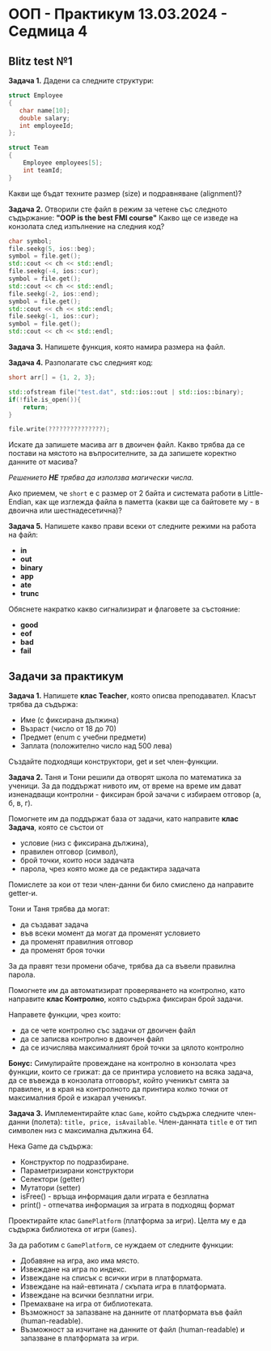 # OOП - Практикум 13.03.2024 - Седмица 4

## Blitz test №1

**Задача 1.** Дадени са следните структури:

```c++
struct Employee
{
   char name[10];
   double salary; 
   int employeeId;
};

struct Team 
{
    Employee employees[5];
    int teamId;
}
```
Какви ще бъдат техните размер (size) и подравняване (alignment)?

**Задача 2.** Отворили сте файл в режим за четене със следното съдържание:
**"OOP is the best FMI course"**
Какво ще се изведе на конзолата след изпълнение на следния код?
```c++
char symbol;
file.seekg(5, ios::beg);
symbol = file.get();
std::cout << ch << std::endl;
file.seekg(-4, ios::cur);
symbol = file.get();
std::cout << ch << std::endl;
file.seekg(-2, ios::end);
symbol = file.get();
std::cout << ch << std::endl;
file.seekg(-1, ios::cur);
symbol = file.get();
std::cout << ch << std::endl;
```

**Задача 3.** Напишете функция, която намира размера на файл.

**Задача 4.** Разполагате със следният код:

```c++
short arr[] = {1, 2, 3};

std::ofstream file("test.dat", std::ios::out | std::ios::binary);
if(!file.is_open()){
	return;
}

file.write(???????????????);
```

Искате да запишете масива arr в двоичен файл. Какво трябва да се постави на мястото на въпросителните, за да запишете коректно данните от масива? 

*Решението **НЕ** трябва да използва магически числа.* 

Ако приемем, че `short` е с размер от 2 байта и системата работи в Little-Endian, как ще изглежда файла в паметта (какви ще са байтовете му - в двоична или шестнадесетична)?

**Задача 5.** Напишете какво прави всеки от следните режими на работа на файл:

* **in**
* **out**
* **binary**
* **app**
* **ate**
* **trunc**

Обяснете накратко какво сигнализират и флаговете за състояние:

* **good**
* **eof**
* **bad**
* **fail**

## Задачи за практикум

**Задача 1.** Напишете **клас Teacher**, която описва преподавател. Класът трябва да съдържа:

* Име (с фиксирана дължина)
* Възраст (число от 18 до 70)
* Предмет (enum с учебни предмети)
* Заплата (положително число над 500 лева)

Създайте подходящи конструктори, get и set член-функции.

**Задача 2.** Таня и Тони решили да отворят школа по математика за ученици. За да поддържат нивото им, от време на време им дават изненадващи контролни - фиксиран брой зачачи с избираем отговор (а, б, в, г). 

Помогнете им да поддържат база от задачи, като направите **клас Задача**, която се състои от 
- условие (низ с фиксирана дължина), 
- правилен отговор (символ),
- брой точки, които носи задачата
- парола, чрез която може да се редактира задачата

Помислете за кои от тези член-данни би било смислено да направите getter-и.

Тони и Таня трябва да могат:
- да създават задача
- във всеки момент да могат да променят условието
- да променят правилния отговор 
- да променят броя точки

За да правят тези промени обаче, трябва да са въвели правилна парола.

Помогнете им да автоматизират проверяването на контролно, като направите **клас Контролно**, която съдържа фиксиран брой задачи. 

Направете функции, чрез които:
- да се чете контролно със задачи от двоичен файл
- да се записва контролно в двоичен файл
- да се изчислява максималният брой точки за цялото контролно

**Бонус:** Симулирайте провеждане на контролно в конзолата чрез функции, които се грижат: да се принтира условието на всяка задача, да се въвежда в конзолата отговорът, който ученикът смята за правилен, и в края на контролното да принтира колко точки от максималния брой е изкарал ученикът.

**Задача 3.** Имплементирайте клас `Game`, който съдържа следните член-данни (полета): `title, price, isAvailable`. Член-данната `title` е от тип символен низ с максимална дължина 64.

Нека Game да съдържа:

* Конструктор по подразбиране.
* Параметризирани конструктори
* Селектори (getter)
* Мутатори (setter)
* isFree() - връща информация дали играта е безплатна
* print() - отпечатва информация за играта в подходящ формат

Проектирайте клас `GamePlatform` (платформа за игри).
Целта му е да съдържа библиотека от игри (`Games`).

За да работим с `GamePlatform`, се нуждаем от следните функции:

* Добавяне на игра, ако има място.
* Извеждане на игра по индекс.
* Извеждане на списък с всички игри в платформата.
* Извеждане на най-евтината / скъпата игра в платформата.
* Извеждане на всички безплатни игри.
* Премахване на игра от библиотеката.
* Възможност за запазване на данните от платформата във файл (human-readable).
* Възможност за изчитане на данните от файл (human-readable) и запазване в платформата за игри.